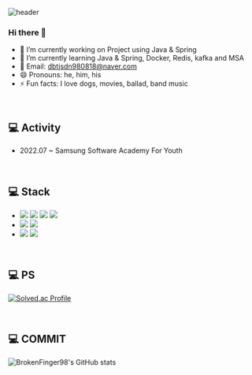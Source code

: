 ![header](https://capsule-render.vercel.app/api?type=waving&color=navy&height=300&section=header&text=Sunwoo&animation=twinkling&fontColor=White&fontSize=90)

### Hi there 👋
- 🔭 I’m currently working on Project using Java & Spring
- 🌱 I’m currently learning Java & Spring, Docker, Redis, kafka and MSA
- 📧 Email: dbtjsdn980818@naver.com
- 😄 Pronouns: he, him, his
- ⚡ Fun facts: I love dogs, movies, ballad, band music

<br>

## 💻 Activity
- 2022.07 ~ Samsung Software Academy For Youth

<br>

## 💻 Stack

- <img src="https://img.shields.io/badge/JAVA-007396?style=flat-square&logo=java&logoColor=white"/>
  <img src="https://img.shields.io/badge/spring-6DB33F?style=flat-square&logo=spring&logoColor=white"/>
  <img src="https://img.shields.io/badge/C-A8B9CC?style=flat-square&logo=C&logoColor=white"/>
  <img src="https://img.shields.io/badge/C++-3776AB?style=flat-square&logo=Python&logoColor=white">

- <img src="https://img.shields.io/badge/ORACLE-F80000?style=flat-square&logo=oracle&logoColor=white"/>
  <img src="https://img.shields.io/badge/postgres-%23316192.svg?style=for-the-badge&logo=postgresql&logoColor=white"/>
- <img src="https://img.shields.io/badge/Git-F05032?style=flat-square&logo=git&logoColor=white"/>
  <img src="https://img.shields.io/badge/Postman-FF6C37?style=flat-square&logo=Postman&logoColor=white"/>

<br>

## 💻 PS
[![Solved.ac Profile](http://mazassumnida.wtf/api/v2/generate_badge?boj=moda521)](https://solved.ac/moda521/)

<br>

## 💻 COMMIT
![BrokenFinger98's GitHub stats](https://github-readme-stats.vercel.app/api?username=BrokenFinger98&show_icons=true&theme=radical)
